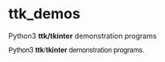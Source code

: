 # ttk_demos
Python3 <b>ttk/tkinter</b> demonstration programs
<body lang="en-NZ" dir="ltr">
<p><font face="FreeSans, sans-serif">Python3 <b>ttk/tkinter</b>
demonstration programs.</font></p>
<p><br/>
<br/>

</p>
</body>

